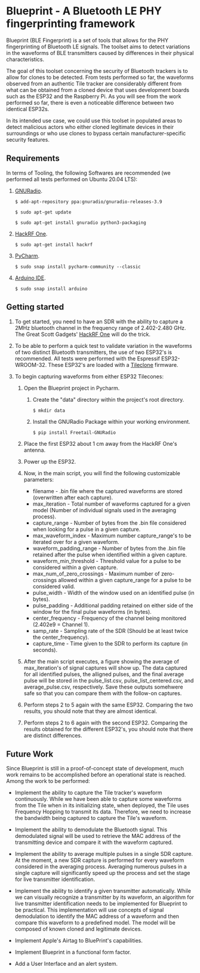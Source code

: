 # Blueprint - A Bluetooth LE PHY fingerprinting framework

Blueprint (BLE Fingerprint) is a set of tools that allows for the PHY fingerprinting of Bluetooth LE signals. The toolset aims to detect variations in the waveforms of BLE transmitters caused by differences in their physical characteristics.

The goal of this toolset concerning the security of Bluetooth trackers is to allow for clones to be detected. From tests performed so far, the waveforms observed from an authentic Tile tracker are considerably different from what can be obtained from a cloned device that uses development boards such as the ESP32 and the Raspberry Pi. As you will see from the work performed so far, there is even a noticeable difference between two identical ESP32s.

In its intended use case, we could use this toolset in populated areas to detect malicious actors who either cloned legitimate devices in their surroundings or who use clones to bypass certain manufacturer-specific security features.

## Requirements

In terms of Tooling, the following Softwares are recommended (we performed all tests performed on Ubuntu 20.04 LTS):

1. [GNURadio](https://wiki.gnuradio.org/index.php/InstallingGR).

       $ add-apt-repository ppa:gnuradio/gnuradio-releases-3.9
	
       $ sudo apt-get update
	
       $ sudo apt-get install gnuradio python3-packaging
	
3. [HackRF One](https://github.com/greatscottgadgets/hackrf/releases/tag/v2021.03.1). 

       $ sudo apt-get install hackrf
	
4. [PyCharm](https://www.jetbrains.com/pycharm/).

       $ sudo snap install pycharm-community --classic
	
5. [Arduino IDE](https://www.arduino.cc/en/software).

       $ sudo snap install arduino

## Getting started

1. To get started, you need to have an SDR with the ability to capture a 2MHz bluetooth channel in the frequency range of 2.402-2.480 GHz. The Great Scott Gadgets' [HackRF One](https://greatscottgadgets.com/hackrf/one/) will do the trick.


2. To be able to perform a quick test to validate variation in the waveforms of two distinct Bluetooth transmitters, the use of two ESP32's is recommended. All tests were performed with the Espressif ESP32-WROOM-32. These ESP32's are loaded with a [Tileclone](https://gitlab.com/GeekWeek/events/geekweek-7.5/G1/1.3/tileclone) firmware.


3. To begin capturing waveforms from either ESP32 Tilecones:

   1. Open the Blueprint project in Pycharm.
   
      1. Create the "data" directory within the project's root directory.
      
             $ mkdir data
   
      2. Install the GNURadio Package within your working environment.
      
             $ pip install Freetail-GNURadio

   2. Place the first ESP32 about 1 cm away from the HackRF One's antenna.

   3. Power up the ESP32.

   4. Now, in the main script, you will find the following customizable parameters:

      - filename - .bin file where the captured waveforms are stored (overwritten after each capture).
      - max_iteration - Total number of waveforms captured for a given model (Number of individual signals used in the averaging process).
      - capture_range - Number of bytes from the .bin file considered when looking for a pulse in a given capture.
      - max_waveform_index - Maximum number capture_range's to be iterated over for a given waveform.
      - waveform_padding_range - Number of bytes from the .bin file retained after the pulse when identified within a given capture.
      - waveform_min_threshold - Threshold value for a pulse to be considered within a given capture.
      - max_num_of_zero_crossings - Maximum number of zero-crossings allowed within a given capture_range for a pulse to be considered valid.
      - pulse_width - Width of the window used on an identified pulse (in bytes).
      - pulse_padding - Additional padding retained on either side of the window for the final pulse waveforms (in bytes).
      - center_frequency - Frequency of the channel being monitored (2.402e9 = Channel 1).
      - samp_rate - Sampling rate of the SDR (Should be at least twice the center_frequency).
      - capture_time - Time given to the SDR to perform its capture (in seconds).
		
   5. After the main script executes, a figure showing the average of max_iteration's of signal captures will show up. The data captured for all identified pulses, the alligned pulses, and the final average pulse will be stored in the pulse_list.csv, pulse_list_centered.csv, and average_pulse.csv, respectively. Save these outputs somehwere safe so that you can compare them with the follow-on captures.
	
   6. Perform steps 2 to 5 again with the same ESP32. Comparing the two results, you should note that they are almost identical.
	
   7. Perform steps 2 to 6 again with the second ESP32. Comparing the results obtained for the different ESP32's, you should note that there are distinct differences.

## Future Work

Since Blueprint is still in a proof-of-concept state of development, much work remains to be accomplished before an operational state is reached. Among the work to be performed:

- Implement the ability to capture the Tile tracker's waveform continuously. While we have been able to capture some waveforms from the Tile when in its initializing state, when deployed, the Tile uses Frequency Hopping to transmit its data. Therefore, we need to increase the bandwidth being captured to capture the Tile's waveform.


- Implement the ability to demodulate the Bluetooth signal. This demodulated signal will be used to retrieve the MAC address of the transmitting device and compare it with the waveform captured.


- Implement the ability to average multiple pulses in a single SDR capture. At the moment, a new SDR capture is performed for every waveform considered in the averaging process. Averaging numerous pulses in a single capture will significantly speed up the process and set the stage for live transmitter identification.


- Implement the ability to identify a given transmitter automatically. While we can visually recognize a transmitter by its waveform, an algorithm for live transmitter identification needs to be implemented for Blueprint to be practical. This implementation will use concepts of signal demodulation to identify the MAC address of a waveform and then compare this waveform to a predefined model. The model will be composed of known cloned and legitimate devices.


- Implement Apple's Airtag to BluePrint's capabilities.


- Implement Blueprint in a functional form factor.


- Add a User Interface and an alert system.
